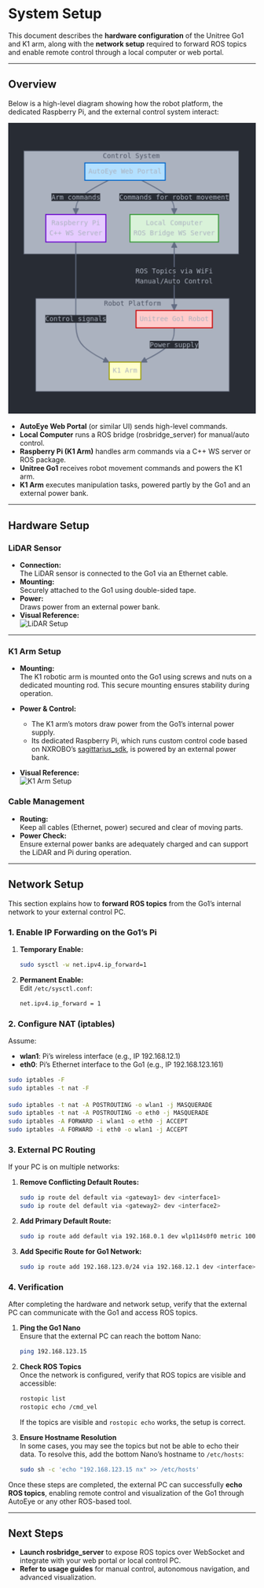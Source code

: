 # System Setup

This document describes the **hardware configuration** of the Unitree Go1 and K1 arm, along with the **network setup** required to forward ROS topics and enable remote control through a local computer or web portal.

---

## Overview

Below is a high-level diagram showing how the robot platform, the dedicated Raspberry Pi, and the external control system interact:

![System Architecture](../assets/system_architecture.png)

- **AutoEye Web Portal** (or similar UI) sends high-level commands.
- **Local Computer** runs a ROS bridge (rosbridge_server) for manual/auto control.
- **Raspberry Pi (K1 Arm)** handles arm commands via a C++ WS server or ROS package.
- **Unitree Go1** receives robot movement commands and powers the K1 arm.
- **K1 Arm** executes manipulation tasks, powered partly by the Go1 and an external power bank.

---

## Hardware Setup

### LiDAR Sensor

- **Connection:**  
  The LiDAR sensor is connected to the Go1 via an Ethernet cable.
- **Mounting:**  
  Securely attached to the Go1 using double-sided tape.
- **Power:**  
  Draws power from an external power bank.
- **Visual Reference:**  
  ![LiDAR Setup](../assets/lidar_setup.gif)

---

### K1 Arm Setup

- **Mounting:**  
  The K1 robotic arm is mounted onto the Go1 using screws and nuts on a dedicated mounting rod. This secure mounting ensures stability during operation.

- **Power & Control:**

  - The K1 arm’s motors draw power from the Go1’s internal power supply.
  - Its dedicated Raspberry Pi, which runs custom control code based on NXROBO’s [sagittarius_sdk](https://github.com/NXROBO/sagittarius_sdk), is powered by an external power bank.

- **Visual Reference:**  
  ![K1 Arm Setup](../assets/k1_arm_setup.gif)

### Cable Management

- **Routing:**  
  Keep all cables (Ethernet, power) secured and clear of moving parts.
- **Power Check:**  
  Ensure external power banks are adequately charged and can support the LiDAR and Pi during operation.

---

## Network Setup

This section explains how to **forward ROS topics** from the Go1’s internal network to your external control PC.

### 1. Enable IP Forwarding on the Go1’s Pi

1. **Temporary Enable:**
   ```bash
   sudo sysctl -w net.ipv4.ip_forward=1
   ```
2. **Permanent Enable:**  
   Edit `/etc/sysctl.conf`:
   ```bash
   net.ipv4.ip_forward = 1
   ```

### 2. Configure NAT (iptables)

Assume:

- **wlan1**: Pi’s wireless interface (e.g., IP 192.168.12.1)
- **eth0**: Pi’s Ethernet interface to the Go1 (e.g., IP 192.168.123.161)

```bash
sudo iptables -F
sudo iptables -t nat -F

sudo iptables -t nat -A POSTROUTING -o wlan1 -j MASQUERADE
sudo iptables -t nat -A POSTROUTING -o eth0 -j MASQUERADE
sudo iptables -A FORWARD -i wlan1 -o eth0 -j ACCEPT
sudo iptables -A FORWARD -i eth0 -o wlan1 -j ACCEPT
```

### 3. External PC Routing

If your PC is on multiple networks:

1. **Remove Conflicting Default Routes:**
   ```bash
   sudo ip route del default via <gateway1> dev <interface1>
   sudo ip route del default via <gateway2> dev <interface2>
   ```
2. **Add Primary Default Route:**
   ```bash
   sudo ip route add default via 192.168.0.1 dev wlp114s0f0 metric 100
   ```
3. **Add Specific Route for Go1 Network:**
   ```bash
   sudo ip route add 192.168.123.0/24 via 192.168.12.1 dev <interface> metric 50
   ```

### 4. Verification

After completing the hardware and network setup, verify that the external PC can communicate with the Go1 and access ROS topics.

1. **Ping the Go1 Nano**  
   Ensure that the external PC can reach the bottom Nano:

   ```bash
   ping 192.168.123.15
   ```

2. **Check ROS Topics**  
   Once the network is configured, verify that ROS topics are visible and accessible:

   ```bash
   rostopic list
   rostopic echo /cmd_vel
   ```

   If the topics are visible and `rostopic echo` works, the setup is correct.

3. **Ensure Hostname Resolution**  
   In some cases, you may see the topics but not be able to echo their data. To resolve this, add the bottom Nano’s hostname to `/etc/hosts`:
   ```bash
   sudo sh -c 'echo "192.168.123.15 nx" >> /etc/hosts'
   ```

Once these steps are completed, the external PC can successfully **echo ROS topics**, enabling remote control and visualization of the Go1 through AutoEye or any other ROS-based tool.

---

## Next Steps

- **Launch rosbridge_server** to expose ROS topics over WebSocket and integrate with your web portal or local control PC.
- **Refer to usage guides** for manual control, autonomous navigation, and advanced visualization.
